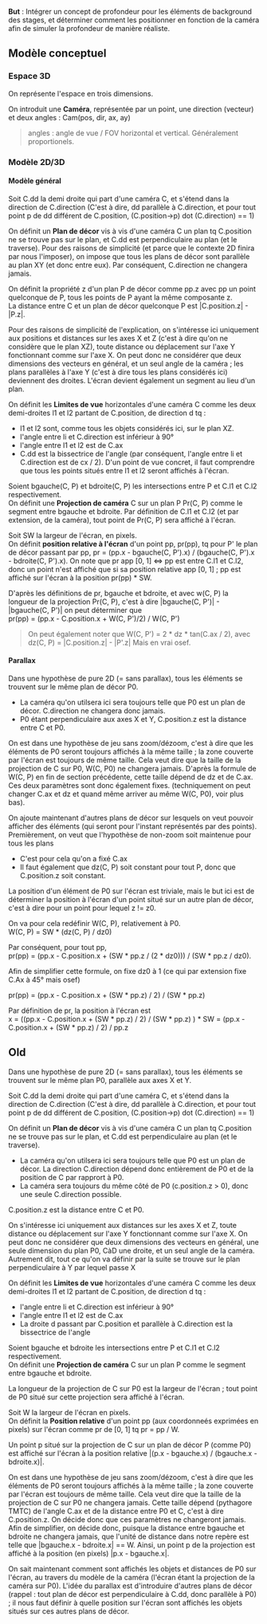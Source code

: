 **But** : Intégrer un concept de profondeur pour les éléments de background des stages, et déterminer comment les positionner en fonction de la caméra afin de simuler la profondeur de manière réaliste.  

## Modèle conceptuel
### Espace 3D
On représente l'espace en trois dimensions.  

On introduit une **Caméra**, représentée par un point, une direction (vecteur) et deux angles : Cam(pos, dir, ax, ay) 
> angles : angle de vue / FOV horizontal et vertical. Généralement proportionels.

### Modèle 2D/3D

#### Modèle général
Soit C.dd la demi droite qui part d'une caméra C, et s'étend dans la direction de C.direction (C'est à dire, dd parallèle à C.direction, et pour tout point p de dd différent de C.position, (C.position->p) dot (C.direction) == 1)

On définit un **Plan de décor** vis à vis d'une caméra C un plan tq C.position ne se trouve pas sur le plan, et C.dd est perpendiculaire au plan (et le traverse). 
Pour des raisons de simplicité (et parce que le contexte 2D finira par nous l'imposer), on impose que tous les plans de décor sont parallèle au plan XY (et donc entre eux). Par conséquent, C.direction ne changera jamais.

On définit la propriété z d'un plan P de décor comme pp.z avec pp un point quelconque de P, tous les points de P ayant la même composante z.  
La distance entre C et un plan de décor quelconque P est |C.position.z| - |P.z|.

Pour des raisons de simplicité de l'explication, on s'intéresse ici uniquement aux positions et distances sur les axes X et Z (c'est à dire qu'on ne considère que le plan XZ), toute distance ou déplacement sur l'axe Y fonctionnant comme sur l'axe X. On peut donc ne considérer que deux dimensions des vecteurs en général,  et un seul angle de la caméra ; les plans parallèles à l'axe Y (c'est à dire tous les plans considérés ici) deviennent des droites. L'écran devient également un segment au lieu d'un plan.

On définit les **Limites de vue** horizontales d'une caméra C comme les deux demi-droites l1 et l2 partant de C.position, de direction d tq :
- l1 et l2 sont, comme tous les objets considérés ici, sur le plan XZ.
- l'angle entre li et C.direction est inférieur à 90°
- l'angle entre l1 et l2 est de C.ax
- C.dd est la bissectrice de l'angle (par conséquent, l'angle entre li et C.direction est de cx / 2).
D'un point de vue concret, il faut comprendre que tous les points situés entre l1 et l2 seront affichés à l'écran.

Soient bgauche(C, P) et bdroite(C, P) les intersections entre P et C.l1 et C.l2 respectivement.  
On définit une **Projection de caméra** C sur un plan P Pr(C, P) comme le segment entre bgauche et bdroite. Par définition de C.l1 et C.l2 (et par extension, de la caméra), tout point de Pr(C, P) sera affiché à l'écran.

Soit SW la largeur de l'écran, en pixels.  
On définit **position relative à l'écran** d'un point pp, pr(pp), tq pour P' le plan de décor passant par pp, pr = (pp.x - bgauche(C, P').x) / (bgauche(C, P').x - bdroite(C, P').x). On note que pr app [0, 1] <=> pp est entre C.l1 et C.l2, donc un point n'est affiché que si sa position relative app [0, 1] ; pp est affiché sur l'écran à la position pr(pp) * SW.

D'après les définitions de pr, bgauche et bdroite, et avec w(C, P) la longueur de la projection Pr(C, P), c'est à dire |bgauche(C, P')| - |bgauche(C, P')| on peut déterminer que  
pr(pp) = (pp.x - C.position.x + W(C, P')/2) / W(C, P')   

> On peut également noter que W(C, P') = 2 * dz * tan(C.ax / 2), avec dz(C, P) = |C.position.z| - |P'.z| Mais en vrai osef.  

#### Parallax

Dans une hypothèse de pure 2D (= sans parallax), tous les éléments se trouvent sur le même plan de décor P0.

- La caméra qu'on utilsera ici sera toujours telle que P0 est un plan de décor. C.direction ne changera donc jamais. 
- P0 étant perpendiculaire aux axes X et Y, C.position.z est la distance entre C et P0.


On est dans une hypothèse de jeu sans zoom/dézoom, c'est à dire que les éléments de P0 seront toujours affichés à la même taille ; la zone couverte par l'écran est toujours de même taille. Cela veut dire que la taille de la projection de C sur P0, W(C, P0) ne changera jamais. D'après la formule de W(C, P) en fin de section précédente, cette taille dépend de dz et de C.ax. Ces deux paramètres sont donc également fixes. (techniquement on peut changer C.ax et dz et quand même arriver au même W(C, P0), voir plus bas).

On ajoute maintenant d'autres plans de décor sur lesquels on veut pouvoir afficher des éléments (qui seront pour l'instant représentés par des points).  
Premièrement, on veut que l'hypothèse de non-zoom soit maintenue pour tous les plans
- C'est pour cela qu'on a fixé C.ax
- Il faut également que dz(C, P) soit constant pour tout P, donc que C.position.z soit constant.  


La position d'un élément de P0 sur l'écran est triviale, mais le but ici est de déterminer la position à l'écran d'un point situé sur un autre plan de décor, c'est à dire pour un point pour lequel z != z0.  

On va pour cela redéfinir W(C, P), relativement à P0.  
W(C, P) = SW * (dz(C, P) / dz0)

Par conséquent, pour tout pp,  
pr(pp) = (pp.x - C.position.x + (SW * pp.z / (2 * dz0))) / (SW * pp.z / dz0).  

Afin de simplifier cette formule, on fixe dz0 à 1 (ce qui par extension fixe C.Ax à 45° mais osef)  

pr(pp) = (pp.x - C.position.x + (SW * pp.z) / 2) / (SW * pp.z) 

Par définition de pr, la position à l'écran est  
x = ((pp.x - C.position.x + (SW * pp.z) / 2) / (SW * pp.z) ) * SW = (pp.x - C.position.x + (SW * pp.z) / 2) / pp.z


## Old

Dans une hypothèse de pure 2D (= sans parallax), tous les éléments se trouvent sur le même plan P0, parallèle aux axes X et Y.    

Soit C.dd la demi droite qui part d'une caméra C, et s'étend dans la direction de C.direction (C'est à dire, dd parallèle à C.direction, et pour tout point p de dd différent de C.position, (C.position->p) dot (C.direction) == 1)

On définit un **Plan de décor** vis à vis d'une caméra C un plan tq C.position ne se trouve pas sur le plan, et C.dd est perpendiculaire au plan (et le traverse).  

- La caméra qu'on utilsera ici sera toujours telle que P0 est un plan de décor. La direction C.direction dépend donc entièrement de P0 et de la position de C par rapprort à P0. 
- La caméra sera toujours du même côté de P0 (c.position.z > 0), donc une seule C.direction possible.  

C.position.z est la distance entre C et P0.  

On s'intéresse ici uniquement aux distances sur les axes X et Z, toute distance ou déplacement sur l'axe Y fonctionnant comme sur l'axe X. On peut donc ne considérer que deux dimensions des vecteurs en général, une seule dimension du plan P0, CàD une droite, et un seul angle de la caméra. Autrement dit, tout ce qu'on va définir par la suite se trouve sur le plan perpendiculaire à Y par lequel passe X

On définit les **Limites de vue** horizontales d'une caméra C comme les deux demi-droites l1 et l2 partant de C.position, de direction d tq :
- l'angle entre li et C.direction est inférieur à 90°
- l'angle entre l1 et l2 est de C.ax
- La droite d passant par C.position et parallèle à C.direction est la bissectrice de l'angle  

Soient bgauche et bdroite les intersections entre P et C.l1 et C.l2 respectivement.  
On définit une **Projection de caméra** C sur un plan P comme le segment entre bgauche et bdroite.  

La longueur de la projection de C sur P0 est la largeur de l'écran ; tout point de P0 situé sur cette projection sera affiché à l'écran.  

Soit W la largeur de l'écran en pixels.  
On définit la **Position relative** d'un point pp (aux coordonneés exprimées en pixels) sur l'écran comme pr de [0, 1] tq pr = pp / W.  

Un point p situé sur la projection de C sur un plan de décor P (comme P0) est affiché sur l'écran à la position relative |(p.x - bgauche.x) / (bgauche.x - bdroite.x)|. 

On est dans une hypothèse de jeu sans zoom/dézoom, c'est à dire que les éléments de P0 seront toujours affichés à la même taille ; la zone couverte par l'écran est toujours de même taille. Cela veut dire que la taille de la projection de C sur P0 ne changera jamais. Cette taille dépend (pythagore TMTC) de l'angle C.ax et de la distance entre P0 et C, c'est à dire C.position.z. On décide donc que ces paramètres ne changeront jamais.  
Afin de simplifier, on décide donc, puisque la distance entre bgauche et bdroite ne changera jamais, que l'unité de distance dans notre repère est telle que |bgauche.x - bdroite.x| == W. Ainsi, un point p de la projection est affiché à la position (en pixels) |p.x - bgauche.x|.  

On sait maintenant comment sont affichés les objets et distances de P0 sur l'écran, au travers du modèle de la caméra (l'écran étant la projection de la caméra sur P0). L'idée du parallax est d'introduire d'autres plans de décor (rappel : tout plan de décor est perpendiculaire à C.dd, donc parallèle à P0) ; il nous faut définir à quelle position sur l'écran sont affichés les objets situés sur ces autres plans de décor.  